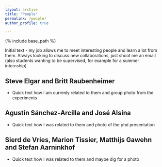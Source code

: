 ```yaml
---
layout: archive
title: "People"
permalink: /people/
author_profile: true

---
```


{% include base_path %}

Initial text - my job allows me to meet interesting people and learn a lot from them. Always looking to discuss new collaborations, just shoot me an email (also students wanting to be supervised, for example for a summer internship).

Steve Elgar and Britt Raubenheimer
------
* Quick text how I am currenly related to them and group photo from the experiments

Agustín Sánchez-Arcilla and José Alsina
------
* Quick text how I was related to them and photo of the phd presentation

Sierd de Vries, Marion Tissier, Matthijs Gawehn and Stefan Aarninkhof
------
* Quick text how I was related to them and maybe dig for a photo
